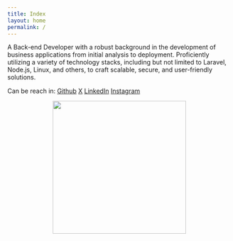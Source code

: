 ```yaml
---
title: Index
layout: home
permalink: /
---
```


<p class="bio">A Back-end Developer with a robust background in the development of business applications from initial analysis to deployment. Proficiently utilizing a variety of technology stacks, including but not limited to Laravel, Node.js, Linux, and others, to craft scalable, secure, and user-friendly solutions.</p>

Can be reach in: <a href="https://github.com/hihebark">Github</a> <a href="https://twitter.com/virtualstruct">X</a> <a href="https://www.linkedin.com/in/nezliamara/">LinkedIn</a> <a href="https://www.instagram.com/virtualstruct/">Instagram</a>

<p align="center">
  <img src="{{ site.baseurl }}/assets/images/hr.png" width="300px" alt="">
</p>


